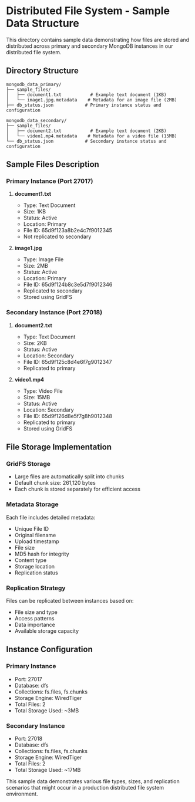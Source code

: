 # Distributed File System - Sample Data Structure

This directory contains sample data demonstrating how files are stored and distributed across primary and secondary MongoDB instances in our distributed file system.

## Directory Structure

```
mongodb_data_primary/
├── sample_files/
│   ├── document1.txt           # Example text document (1KB)
│   └── image1.jpg.metadata    # Metadata for an image file (2MB)
├── db_status.json            # Primary instance status and configuration

mongodb_data_secondary/
├── sample_files/
│   ├── document2.txt           # Example text document (2KB)
│   └── video1.mp4.metadata    # Metadata for a video file (15MB)
└── db_status.json            # Secondary instance status and configuration
```

## Sample Files Description

### Primary Instance (Port 27017)

1. **document1.txt**
   - Type: Text Document
   - Size: 1KB
   - Status: Active
   - Location: Primary
   - File ID: 65d9f123a8b2e4c7f9012345
   - Not replicated to secondary

2. **image1.jpg**
   - Type: Image File
   - Size: 2MB
   - Status: Active
   - Location: Primary
   - File ID: 65d9f124b8c3e5d7f9012346
   - Replicated to secondary
   - Stored using GridFS

### Secondary Instance (Port 27018)

1. **document2.txt**
   - Type: Text Document
   - Size: 2KB
   - Status: Active
   - Location: Secondary
   - File ID: 65d9f125c8d4e6f7g9012347
   - Replicated to primary

2. **video1.mp4**
   - Type: Video File
   - Size: 15MB
   - Status: Active
   - Location: Secondary
   - File ID: 65d9f126d8e5f7g8h9012348
   - Replicated to primary
   - Stored using GridFS

## File Storage Implementation

### GridFS Storage
- Large files are automatically split into chunks
- Default chunk size: 261,120 bytes
- Each chunk is stored separately for efficient access

### Metadata Storage
Each file includes detailed metadata:
- Unique File ID
- Original filename
- Upload timestamp
- File size
- MD5 hash for integrity
- Content type
- Storage location
- Replication status

### Replication Strategy
Files can be replicated between instances based on:
- File size and type
- Access patterns
- Data importance
- Available storage capacity

## Instance Configuration

### Primary Instance
- Port: 27017
- Database: dfs
- Collections: fs.files, fs.chunks
- Storage Engine: WiredTiger
- Total Files: 2
- Total Storage Used: ~3MB

### Secondary Instance
- Port: 27018
- Database: dfs
- Collections: fs.files, fs.chunks
- Storage Engine: WiredTiger
- Total Files: 2
- Total Storage Used: ~17MB

This sample data demonstrates various file types, sizes, and replication scenarios that might occur in a production distributed file system environment.
